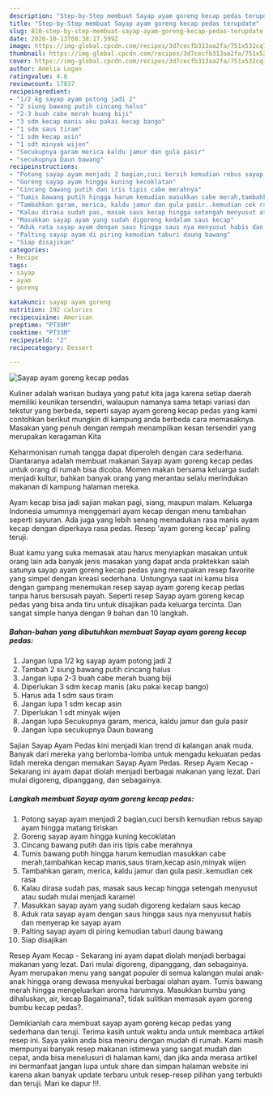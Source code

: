 ```yaml
---
description: "Step-by-Step membuat Sayap ayam goreng kecap pedas terupdate"
title: "Step-by-Step membuat Sayap ayam goreng kecap pedas terupdate"
slug: 810-step-by-step-membuat-sayap-ayam-goreng-kecap-pedas-terupdate
date: 2020-10-13T08:38:17.599Z
image: https://img-global.cpcdn.com/recipes/3d7cecfb313aa2fa/751x532cq70/sayap-ayam-goreng-kecap-pedas-foto-resep-utama.jpg
thumbnail: https://img-global.cpcdn.com/recipes/3d7cecfb313aa2fa/751x532cq70/sayap-ayam-goreng-kecap-pedas-foto-resep-utama.jpg
cover: https://img-global.cpcdn.com/recipes/3d7cecfb313aa2fa/751x532cq70/sayap-ayam-goreng-kecap-pedas-foto-resep-utama.jpg
author: Amelia Logan
ratingvalue: 4.6
reviewcount: 17837
recipeingredient:
- "1/2 kg sayap ayam potong jadi 2"
- "2 siung bawang putih cincang halus"
- "2-3 buah cabe merah buang biji"
- "3 sdm kecap manis aku pakai kecap bango"
- "1 sdm saus tiram"
- "1 sdm kecap asin"
- "1 sdt minyak wijen"
- "Secukupnya garam merica kaldu jamur dan gula pasir"
- "secukupnya Daun bawang"
recipeinstructions:
- "Potong sayap ayam menjadi 2 bagian,cuci bersih kemudian rebus sayap ayam hingga matang tiriskan"
- "Goreng sayap ayam hingga kuning kecoklatan"
- "Cincang bawang putih dan iris tipis cabe merahnya"
- "Tumis bawang putih hingga harum kemudian masukkan cabe merah,tambahkan kecap manis,saus tiram,kecap asin,minyak wijen"
- "Tambahkan garam, merica, kaldu jamur dan gula pasir..kemudian cek rasa"
- "Kalau dirasa sudah pas, masak saus kecap hingga setengah menyusut atau sudah mulai menjadi karamel"
- "Masukkan sayap ayam yang sudah digoreng kedalam saus kecap"
- "Aduk rata sayap ayam dengan saus hingga saus nya menyusut habis dan menyerap ke sayap ayam"
- "Palting sayap ayam di piring kemudian taburi daung bawang"
- "Siap disajikan"
categories:
- Recipe
tags:
- sayap
- ayam
- goreng

katakunci: sayap ayam goreng 
nutrition: 192 calories
recipecuisine: American
preptime: "PT39M"
cooktime: "PT33M"
recipeyield: "2"
recipecategory: Dessert

---
```



![Sayap ayam goreng kecap pedas](https://img-global.cpcdn.com/recipes/3d7cecfb313aa2fa/751x532cq70/sayap-ayam-goreng-kecap-pedas-foto-resep-utama.jpg)

Kuliner adalah warisan budaya yang patut kita jaga karena setiap daerah memiliki keunikan tersendiri, walaupun namanya sama tetapi variasi dan tekstur yang berbeda, seperti sayap ayam goreng kecap pedas yang kami contohkan berikut mungkin di kampung anda berbeda cara memasaknya. Masakan yang penuh dengan rempah menampilkan kesan tersendiri yang merupakan keragaman Kita

Keharmonisan rumah tangga dapat diperoleh dengan cara sederhana. Diantaranya adalah membuat makanan Sayap ayam goreng kecap pedas untuk orang di rumah bisa dicoba. Momen makan bersama keluarga sudah menjadi kultur, bahkan banyak orang yang merantau selalu merindukan makanan di kampung halaman mereka.

Ayam kecap bisa jadi sajian makan pagi, siang, maupun malam. Keluarga Indonesia umumnya menggemari ayam kecap dengan menu tambahan seperti sayuran. Ada juga yang lebih senang memadukan rasa manis ayam kecap dengan diperkaya rasa pedas. Resep &#39;ayam goreng kecap&#39; paling teruji.

Buat kamu yang suka memasak atau harus menyiapkan masakan untuk orang lain ada banyak jenis masakan yang dapat anda praktekkan salah satunya sayap ayam goreng kecap pedas yang merupakan resep favorite yang simpel dengan kreasi sederhana. Untungnya saat ini kamu bisa dengan gampang menemukan resep sayap ayam goreng kecap pedas tanpa harus bersusah payah.
Seperti resep Sayap ayam goreng kecap pedas yang bisa anda tiru untuk disajikan pada keluarga tercinta. Dan sangat simple hanya dengan 9 bahan dan 10 langkah.


<!--inarticleads1-->

##### Bahan-bahan yang dibutuhkan membuat Sayap ayam goreng kecap pedas:

1. Jangan lupa 1/2 kg sayap ayam potong jadi 2
1. Tambah 2 siung bawang putih cincang halus
1. Jangan lupa 2-3 buah cabe merah buang biji
1. Diperlukan 3 sdm kecap manis (aku pakai kecap bango)
1. Harus ada 1 sdm saus tiram
1. Jangan lupa 1 sdm kecap asin
1. Diperlukan 1 sdt minyak wijen
1. Jangan lupa Secukupnya garam, merica, kaldu jamur dan gula pasir
1. Jangan lupa secukupnya Daun bawang


Sajian Sayap Ayam Pedas kini menjadi kian trend di kalangan anak muda. Banyak dari mereka yang berlomba-lomba untuk mengadu kekuatan pedas lidah mereka dengan memakan Sayap Ayam Pedas. Resep Ayam Kecap - Sekarang ini ayam dapat diolah menjadi berbagai makanan yang lezat. Dari mulai digoreng, dipanggang, dan sebagainya. 

<!--inarticleads2-->

##### Langkah membuat  Sayap ayam goreng kecap pedas:

1. Potong sayap ayam menjadi 2 bagian,cuci bersih kemudian rebus sayap ayam hingga matang tiriskan
1. Goreng sayap ayam hingga kuning kecoklatan
1. Cincang bawang putih dan iris tipis cabe merahnya
1. Tumis bawang putih hingga harum kemudian masukkan cabe merah,tambahkan kecap manis,saus tiram,kecap asin,minyak wijen
1. Tambahkan garam, merica, kaldu jamur dan gula pasir..kemudian cek rasa
1. Kalau dirasa sudah pas, masak saus kecap hingga setengah menyusut atau sudah mulai menjadi karamel
1. Masukkan sayap ayam yang sudah digoreng kedalam saus kecap
1. Aduk rata sayap ayam dengan saus hingga saus nya menyusut habis dan menyerap ke sayap ayam
1. Palting sayap ayam di piring kemudian taburi daung bawang
1. Siap disajikan


Resep Ayam Kecap - Sekarang ini ayam dapat diolah menjadi berbagai makanan yang lezat. Dari mulai digoreng, dipanggang, dan sebagainya. Ayam merupakan menu yang sangat populer di semua kalangan mulai anak-anak hingga orang dewasa menyukai berbagai olahan ayam. Tumis bawang merah hingga mengeluarkan aroma harumnya. Masukkan bumbu yang dihaluskan, air, kecap Bagaimana?, tidak sulitkan memasak ayam goreng bumbu kecap pedas?. 

Demikianlah cara membuat sayap ayam goreng kecap pedas yang sederhana dan teruji. Terima kasih untuk waktu anda untuk membaca artikel resep ini. Saya yakin anda bisa meniru dengan mudah di rumah. Kami masih mempunyai banyak resep makanan istimewa yang sangat mudah dan cepat, anda bisa menelusuri di halaman kami, dan jika anda merasa artikel ini bermanfaat jangan lupa untuk share dan simpan halaman website ini karena akan banyak update terbaru untuk resep-resep pilihan yang terbukti dan teruji. Mari ke dapur !!!. 
